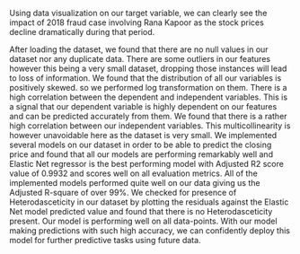 Using data visualization on our target variable, we can clearly see the impact of 2018 fraud case involving Rana Kapoor as the stock prices decline dramatically during that period.

After loading the dataset, we found that there are no null values in our dataset nor any duplicate data.
There are some outliers in our features however this being a very small dataset, dropping those instances will lead to loss of information.
We found that the distribution of all our variables is positively skewed. so we performed log transformation on them.
There is a high correlation between the dependent and independent variables. This is a signal that our dependent variable is highly dependent on our features and can be predicted accurately from them.
We found that there is a rather high correlation between our independent variables. This multicollinearity is however unavoidable here as the dataset is very small.
We implemented several models on our dataset in order to be able to predict the closing price and found that all our models are performing remarkably well and Elastic Net regressor is the best performing model with Adjusted R2 score value of 0.9932 and scores well on all evaluation metrics.
All of the implemented models performed quite well on our data giving us the Adjusted R-square of over 99%.
We checked for presence of Heterodasceticity in our dataset by plotting the residuals against the Elastic Net model predicted value and found that there is no Heterodasceticity present. Our model is performing well on all data-points.
With our model making predictions with such high accuracy, we can confidently deploy this model for further predictive tasks using future data.
